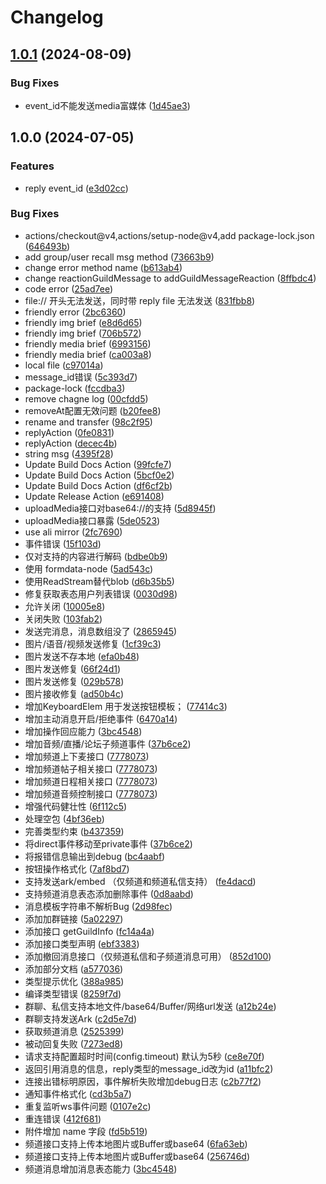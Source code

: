 # Changelog

## [1.0.1](https://github.com/zhinjs/qq-official-bot/compare/v1.0.0...v1.0.1) (2024-08-09)


### Bug Fixes

* event_id不能发送media富媒体 ([1d45ae3](https://github.com/zhinjs/qq-official-bot/commit/1d45ae31817b89813c98f7574be446a837cac927))

## 1.0.0 (2024-07-05)


### Features

* reply event_id ([e3d02cc](https://github.com/zhinjs/qq-official-bot/commit/e3d02cc0d4314b51b54e655c2c7f3a1f09629719))


### Bug Fixes

* actions/checkout@v4,actions/setup-node@v4,add package-lock.json ([646493b](https://github.com/zhinjs/qq-official-bot/commit/646493b68ee33a544c93fce4901d8f9ca2fa8733))
* add group/user recall msg method ([73663b9](https://github.com/zhinjs/qq-official-bot/commit/73663b9297571f72efcf3c3d57c7eff03c630c16))
* change error method name ([b613ab4](https://github.com/zhinjs/qq-official-bot/commit/b613ab473e6b6ae8285541cede7d1edc433dd365))
* change reactionGuildMessage to addGuildMessageReaction ([8ffbdc4](https://github.com/zhinjs/qq-official-bot/commit/8ffbdc41ade6fdb309c569df494a82c824f5fa31))
* code error ([25ad7ee](https://github.com/zhinjs/qq-official-bot/commit/25ad7ee330c283da3c3ee3daa4741545defd55d0))
* file:// 开头无法发送，同时带 reply file 无法发送 ([831fbb8](https://github.com/zhinjs/qq-official-bot/commit/831fbb8a796b4939b0dbc3029dd12c756ee86948))
* friendly error ([2bc6360](https://github.com/zhinjs/qq-official-bot/commit/2bc63601110a12e85e4b3f8c0ea4351ca020cfbb))
* friendly img brief ([e8d6d65](https://github.com/zhinjs/qq-official-bot/commit/e8d6d65346f6908d4d5d8c91c7a5f32052be6ba4))
* friendly img brief ([706b572](https://github.com/zhinjs/qq-official-bot/commit/706b5728ed9b390d87c8b686c1b2d0e401abaeed))
* friendly media brief ([6993156](https://github.com/zhinjs/qq-official-bot/commit/6993156e066a9d16335b9730c93939ada985d4d0))
* friendly media brief ([ca003a8](https://github.com/zhinjs/qq-official-bot/commit/ca003a8a0ec23ec963ec5c97a0de85a9b8ec9661))
* local file ([c97014a](https://github.com/zhinjs/qq-official-bot/commit/c97014ac78a017bca6436635bed3dec23a1b5509))
* message_id错误 ([5c393d7](https://github.com/zhinjs/qq-official-bot/commit/5c393d7b3f2c451aaee62efeade17cdfe853f2f0))
* package-lock ([fccdba3](https://github.com/zhinjs/qq-official-bot/commit/fccdba34f8b9e9aa0b3ead5957e715cbaf64ab3e))
* remove chagne log ([00cfdd5](https://github.com/zhinjs/qq-official-bot/commit/00cfdd5b56193053ea41d44c29b652f217eaef57))
* removeAt配置无效问题 ([b20fee8](https://github.com/zhinjs/qq-official-bot/commit/b20fee8b41ad2082bfb3d22802f6d8ead6cd0044))
* rename and transfer ([98c2f95](https://github.com/zhinjs/qq-official-bot/commit/98c2f95e089c1aade271456359ef74b329d4590f))
* replyAction ([0fe0831](https://github.com/zhinjs/qq-official-bot/commit/0fe0831284176eb4a4ac22b12569f9056e885c36))
* replyAction ([decec4b](https://github.com/zhinjs/qq-official-bot/commit/decec4bf4261f96fdf883657a1fd6be7559a0cda))
* string msg ([4395f28](https://github.com/zhinjs/qq-official-bot/commit/4395f28eed5395c4f74790ec80d455a12ebab93f))
* Update Build Docs Action ([99fcfe7](https://github.com/zhinjs/qq-official-bot/commit/99fcfe7dab8c68ae3bf4345c4aa724f414837405))
* Update Build Docs Action ([5bcf0e2](https://github.com/zhinjs/qq-official-bot/commit/5bcf0e2a2671935015ca90b8ad4ba20ad36f8a80))
* Update Build Docs Action ([df6cf2b](https://github.com/zhinjs/qq-official-bot/commit/df6cf2b5bf3e6759b9b065c33ef69eba00e56ed8))
* Update Release Action ([e691408](https://github.com/zhinjs/qq-official-bot/commit/e691408c0aa6df71c430f70e5c9189e7e5eb2c47))
* uploadMedia接口对base64://的支持 ([5d8945f](https://github.com/zhinjs/qq-official-bot/commit/5d8945fb5ed5bd0a84ebc0cec2d2b6fcf55356f3))
* uploadMedia接口暴露 ([5de0523](https://github.com/zhinjs/qq-official-bot/commit/5de0523371cf5bd6bad163bfb72a75b0ebc38505))
* use ali mirror ([2fc7690](https://github.com/zhinjs/qq-official-bot/commit/2fc7690016c53c7a8c91750951670192c9c24063))
* 事件错误 ([15f103d](https://github.com/zhinjs/qq-official-bot/commit/15f103ded1eef539a382df16fb1f9ac984e213f2))
* 仅对支持的内容进行解码 ([bdbe0b9](https://github.com/zhinjs/qq-official-bot/commit/bdbe0b9657d8ec6d8cf0f85bbda5f2194e6d81eb))
* 使用 formdata-node ([5ad543c](https://github.com/zhinjs/qq-official-bot/commit/5ad543c68a8170890e69a03262e4941cf964181f))
* 使用ReadStream替代blob ([d6b35b5](https://github.com/zhinjs/qq-official-bot/commit/d6b35b579bc0440f02750ce46ccd933edcab228e))
* 修复获取表态用户列表错误 ([0030d98](https://github.com/zhinjs/qq-official-bot/commit/0030d98c49435cbe97409f1001cf1b7b9ac37a21))
* 允许关闭 ([10005e8](https://github.com/zhinjs/qq-official-bot/commit/10005e816f081dbf625d709c8ee39f563662e8f8))
* 关闭失败 ([103fab2](https://github.com/zhinjs/qq-official-bot/commit/103fab250a85870dbf915c407754ef48caba3281))
* 发送完消息，消息数组没了 ([2865945](https://github.com/zhinjs/qq-official-bot/commit/2865945ebbd63f8258321327bc3a549a2c40206b))
* 图片/语音/视频发送修复 ([1cf39c3](https://github.com/zhinjs/qq-official-bot/commit/1cf39c3f1588a5e564592fb2645b7938bf7b58e7))
* 图片发送不存本地 ([efa0b48](https://github.com/zhinjs/qq-official-bot/commit/efa0b48fec7c61dd261ba3893a6e366598ae744f))
* 图片发送修复 ([66f24d1](https://github.com/zhinjs/qq-official-bot/commit/66f24d185ceae5a4df34cee150e13d9c96aac5e5))
* 图片发送修复 ([029b578](https://github.com/zhinjs/qq-official-bot/commit/029b578dffc65dd7133031f4b1e5d46ba463cebc))
* 图片接收修复 ([ad50b4c](https://github.com/zhinjs/qq-official-bot/commit/ad50b4ce8e89ad151d83ee3c7ab210511122527f))
* 增加KeyboardElem 用于发送按钮模板； ([77414c3](https://github.com/zhinjs/qq-official-bot/commit/77414c3afc96c38bb004b78d69c69a4f7fba322c))
* 增加主动消息开启/拒绝事件 ([6470a14](https://github.com/zhinjs/qq-official-bot/commit/6470a1457f899e6a7b60ee29030bbab3b4504581))
* 增加操作回应能力 ([3bc4548](https://github.com/zhinjs/qq-official-bot/commit/3bc45485f73f842c3c3cb360b799fd7a1488db65))
* 增加音频/直播/论坛子频道事件 ([37b6ce2](https://github.com/zhinjs/qq-official-bot/commit/37b6ce2770b20152ea4b532d3c507871732f4540))
* 增加频道上下麦接口 ([7778073](https://github.com/zhinjs/qq-official-bot/commit/7778073bee0c7e3f99f54b059308e9f64e9eb026))
* 增加频道帖子相关接口 ([7778073](https://github.com/zhinjs/qq-official-bot/commit/7778073bee0c7e3f99f54b059308e9f64e9eb026))
* 增加频道日程相关接口 ([7778073](https://github.com/zhinjs/qq-official-bot/commit/7778073bee0c7e3f99f54b059308e9f64e9eb026))
* 增加频道音频控制接口 ([7778073](https://github.com/zhinjs/qq-official-bot/commit/7778073bee0c7e3f99f54b059308e9f64e9eb026))
* 增强代码健壮性 ([6f112c5](https://github.com/zhinjs/qq-official-bot/commit/6f112c57b8ef7a64c9b28b496e676e50254c0ca1))
* 处理空包 ([4bf36eb](https://github.com/zhinjs/qq-official-bot/commit/4bf36eb3914e958564c430ecf501897434de68e9))
* 完善类型约束 ([b437359](https://github.com/zhinjs/qq-official-bot/commit/b437359a909c96cac1d0406c06cd9e24d25e4ffe))
* 将direct事件移动至private事件 ([37b6ce2](https://github.com/zhinjs/qq-official-bot/commit/37b6ce2770b20152ea4b532d3c507871732f4540))
* 将报错信息输出到debug ([bc4aabf](https://github.com/zhinjs/qq-official-bot/commit/bc4aabfcfe6e6df0c1c4b3381e7ce9a21d2459bc))
* 按钮操作格式化 ([7af8bd7](https://github.com/zhinjs/qq-official-bot/commit/7af8bd7eafbc758b07977d402cfcb8d47cc908d1))
* 支持发送ark/embed （仅频道和频道私信支持） ([fe4dacd](https://github.com/zhinjs/qq-official-bot/commit/fe4dacdc376f6ba3fa60c34e17f70b012965912a))
* 支持频道消息表态添加删除事件 ([0d8aabd](https://github.com/zhinjs/qq-official-bot/commit/0d8aabdf12c5b161fa7b7f4b3a1fafb6d7b0fbf8))
* 消息模板字符串不解析Bug ([2d98fec](https://github.com/zhinjs/qq-official-bot/commit/2d98fec8006e16f275bad5495c3c4fc4e1e78e7b))
* 添加加群链接 ([5a02297](https://github.com/zhinjs/qq-official-bot/commit/5a02297a282657d1b631ad9cde182cc0c681a8a0))
* 添加接口 getGuildInfo ([fc14a4a](https://github.com/zhinjs/qq-official-bot/commit/fc14a4ad58ee5a52b3f56654e47a085b0e5267ca))
* 添加接口类型声明 ([ebf3383](https://github.com/zhinjs/qq-official-bot/commit/ebf338343ad9df9591372bc857bc6037d398742b))
* 添加撤回消息接口（仅频道私信和子频道消息可用） ([852d100](https://github.com/zhinjs/qq-official-bot/commit/852d100a9554314228721db76eaab1601c3f9eb2))
* 添加部分文档 ([a577036](https://github.com/zhinjs/qq-official-bot/commit/a577036557cf4c601cfef91403a92f11d8122898))
* 类型提示优化 ([388a985](https://github.com/zhinjs/qq-official-bot/commit/388a9851b600c027f585a7732f9c6ae910c850cd))
* 编译类型错误 ([8259f7d](https://github.com/zhinjs/qq-official-bot/commit/8259f7df6da1004557c72b762b78c5ef70d3cf2a))
* 群聊、私信支持本地文件/base64/Buffer/网络url发送 ([a12b24e](https://github.com/zhinjs/qq-official-bot/commit/a12b24ef41521d999e6bfdadb581604bc3e90da3))
* 群聊支持发送Ark ([c2d5e7d](https://github.com/zhinjs/qq-official-bot/commit/c2d5e7df05df73162370d060a0617636e14108b2))
* 获取频道消息 ([2525399](https://github.com/zhinjs/qq-official-bot/commit/252539952c7ce5d9970b1a45ec868b4c79782e21))
* 被动回复失败 ([7273ed8](https://github.com/zhinjs/qq-official-bot/commit/7273ed83cd63b552b23029d86a413728c1f235c3))
* 请求支持配置超时时间(config.timeout) 默认为5秒 ([ce8e70f](https://github.com/zhinjs/qq-official-bot/commit/ce8e70f82e442b6a548f951868ebc3029f137a67))
* 返回引用消息的信息，reply类型的message_id改为id ([a11bfc2](https://github.com/zhinjs/qq-official-bot/commit/a11bfc249c5bcb5d819cd86519e630c9367932a8))
* 连接出错标明原因，事件解析失败增加debug日志 ([c2b77f2](https://github.com/zhinjs/qq-official-bot/commit/c2b77f2256f03d0fc74b10f6c25444a0ae3cf121))
* 通知事件格式化 ([cd3b5a7](https://github.com/zhinjs/qq-official-bot/commit/cd3b5a7f95ed23fecf43d3aa9953a147df455273))
* 重复监听ws事件问题 ([0107e2c](https://github.com/zhinjs/qq-official-bot/commit/0107e2ca140b52c99687b3199ed6d161c607f5b9))
* 重连错误 ([412f681](https://github.com/zhinjs/qq-official-bot/commit/412f681bf56209b54e73d453aa802082b4631fe0))
* 附件增加 name 字段 ([fd5b519](https://github.com/zhinjs/qq-official-bot/commit/fd5b5190a5e9e410d3ec848e87276b3a76d55e07))
* 频道接口支持上传本地图片或Buffer或base64 ([6fa63eb](https://github.com/zhinjs/qq-official-bot/commit/6fa63ebe3a64f78d7f7e59da43cc0cad4e748dc0))
* 频道接口支持上传本地图片或Buffer或base64 ([256746d](https://github.com/zhinjs/qq-official-bot/commit/256746dcb482e234ed7e2482e7a8126f07367efd))
* 频道消息增加消息表态能力 ([3bc4548](https://github.com/zhinjs/qq-official-bot/commit/3bc45485f73f842c3c3cb360b799fd7a1488db65))
